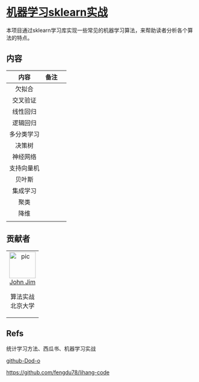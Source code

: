 # [机器学习sklearn实战](https://github.com/datawhalechina/machine-learning-toy-code)

本项目通过sklearn学习库实现一些常见的机器学习算法，来帮助读者分析各个算法的特点。

## 内容

|    内容    | 备注 |      |
| :--------: | :--: | ---- |
|   欠拟合   |      |      |
|  交叉验证  |      |      |
|  线性回归  |      |      |
|  逻辑回归  |      |      |
| 多分类学习 |      |      |
|   决策树   |      |      |
|  神经网络  |      |      |
| 支持向量机 |      |      |
|   贝叶斯   |      |      |
|  集成学习  |      |      |
|    聚类    |      |      |
|    降维    |      |      |
|            |      |      |



## 贡献者

<table border="0">
  <tbody>
    <tr align="center" >
      <td>
         <a href="https://github.com/JohnJim0816"><img width="70" height="70" src="https://github.com/JohnJim0816.png?s=40" alt="pic"></a><br>
         <a href="https://github.com/JohnJim0816">John Jim</a>
         <p>算法实战<br> 北京大学</p>
      </td>
    </tr>
  </tbody>
</table>

## Refs


统计学习方法、西瓜书、机器学习实战

[github-Dod-o](https://github.com/Dod-o/Statistical-Learning-Method_Code)

https://github.com/fengdu78/lihang-code